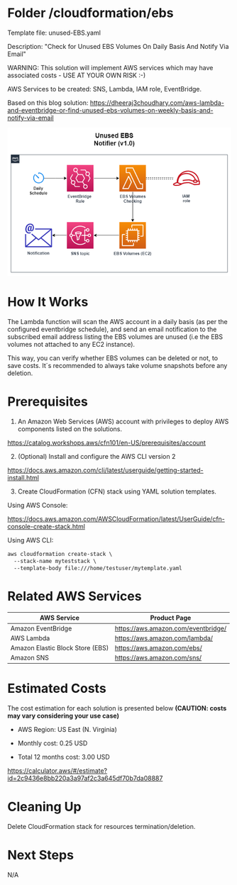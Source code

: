 
# Folder /cloudformation/ebs

Template file: unused-EBS.yaml

Description: "Check for Unused EBS Volumes On Daily Basis And Notify Via Email"

WARNING: This solution will implement AWS services which may have associated costs - USE AT YOUR OWN RISK :-)

AWS Services to be created: SNS, Lambda, IAM role, EventBridge.

Based on this blog solution: https://dheeraj3choudhary.com/aws-lambda-and-eventbridge-or-find-unused-ebs-volumes-on-weekly-basis-and-notify-via-email

![Alt text](../diagrams/unused-ebs.png?raw=true "Diagram Image")

# How It Works

The Lambda function will scan the AWS account in a daily basis (as per the configured eventbridge schedule), and send an email notification to the subscribed email address listing the EBS volumes are unused (i.e the EBS volumes not attached to any EC2 instance).

This way, you can verify whether EBS volumes can be deleted or not, to save costs. It´s recommended to always take volume snapshots before any deletion.

# Prerequisites

1) An Amazon Web Services (AWS) account with privileges to deploy AWS components listed on the solutions.

https://catalog.workshops.aws/cfn101/en-US/prerequisites/account

2) (Optional) Install and configure the AWS CLI version 2 

https://docs.aws.amazon.com/cli/latest/userguide/getting-started-install.html

3) Create CloudFormation (CFN) stack using YAML solution templates.

Using AWS Console:

https://docs.aws.amazon.com/AWSCloudFormation/latest/UserGuide/cfn-console-create-stack.html


Using AWS CLI:

```
aws cloudformation create-stack \
  --stack-name myteststack \
  --template-body file:///home/testuser/mytemplate.yaml
```

# Related AWS Services

| AWS Service  | Product Page |
| ------------- | ------------- |
| Amazon EventBridge  | https://aws.amazon.com/eventbridge/ |
| AWS Lambda | https://aws.amazon.com/lambda/ |
| Amazon Elastic Block Store (EBS)  | https://aws.amazon.com/ebs/ |
| Amazon SNS | https://aws.amazon.com/sns/|


# Estimated Costs

The cost estimation for each solution is presented below **(CAUTION: costs may vary considering your use case)**

- AWS Region: US East (N. Virginia)

- Monthly cost: 0.25 USD

- Total 12 months cost: 3.00 USD


https://calculator.aws/#/estimate?id=2c9436e8bb220a3a97af2c3a645df70b7da08887

# Cleaning Up

Delete CloudFormation stack for resources termination/deletion.

# Next Steps

N/A
